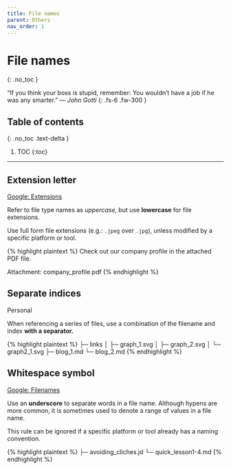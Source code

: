 ```yaml
---
title: File names
parent: Others
nav_order: 1
---
```


# File names
{: .no_toc }

&ldquo;If you think your boss is stupid, remember: You wouldn&#8217;t have a job
if he was any smarter.&rdquo;
&mdash; *John Gotti*
{: .fs-6 .fw-300 }

## Table of contents
{: .no_toc .text-delta }

1. TOC
{:toc}

---

## Extension letter

<a
  class="label label-google"
  href="https://developers.google.com/style/filenames/#file-type-names">
  Google: Extensions
</a>

Refer to file type names as *uppercase,* but use **lowercase** for file
extensions.

Use full form file extensions (e.g.: `.jpeg` over `.jpg`), unless modified by a
specific platform or tool.

{% highlight plaintext %}
Check out our company profile in the attached PDF file.

Attachment: company_profile.pdf
{% endhighlight %}

## Separate indices

<label class="label label-personal">Personal</label>

When referencing a series of files, use a combination of the filename and index
**with a separator.**

{% highlight plaintext %}
├─ links
│  ├─ graph_1.svg
│  ├─ graph_2.svg
│  └─ graph2_1.svg
├─ blog_1.md
└─ blog_2.md
{% endhighlight %}

## Whitespace symbol

<a
  class="label label-google"
  href="https://developers.google.com/style/filenames/#exceptions-for-consistency">
  Google: Filenames
</a>

Use an **underscore** to separate words in a file name. Although hypens are more
common, it is sometimes used to denote a range of values in a file name.

This rule can be ignored if a specific platform or tool already has a naming
convention.

{% highlight plaintext %}
├─ avoiding_cliches.jd
└─ quick_lesson1-4.md
{% endhighlight %}
